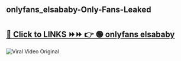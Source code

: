
 ## onlyfans_elsababy-Only-Fans-Leaked

# <h2><a href="https://clipsfans.com/onlyfans_elsababy&ref=git">🔗 Click to LINKS ⏩⏩ 👉 🟢 onlyfans elsababy </a></h2>

<a href="https://clipsfans.com/onlyfans_elsababy&ref=git" rel="nofollow" data-target="animated-image.originalLink"><img src="https://i.ibb.co.com/xMMVF88/686577567.gif" alt="Viral Video Original" style="max-width: 100%; display: inline-block;" data-target="animated-image.originalImage"></a>
